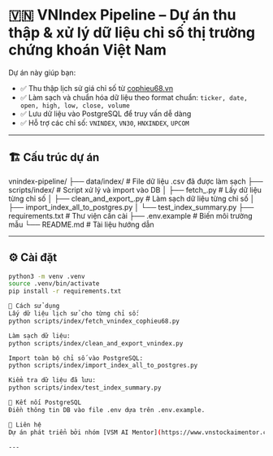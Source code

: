 # 🇻🇳 VNIndex Pipeline – Dự án thu thập & xử lý dữ liệu chỉ số thị trường chứng khoán Việt Nam

Dự án này giúp bạn:
- ✅ Thu thập lịch sử giá chỉ số từ [cophieu68.vn](https://www.cophieu68.vn)
- ✅ Làm sạch và chuẩn hóa dữ liệu theo format chuẩn: `ticker, date, open, high, low, close, volume`
- ✅ Lưu dữ liệu vào PostgreSQL để truy vấn dễ dàng
- ✅ Hỗ trợ các chỉ số: `VNINDEX`, `VN30`, `HNXINDEX`, `UPCOM`

---

## 🏗️ Cấu trúc dự án

vnindex-pipeline/
├── data/index/ # File dữ liệu .csv đã được làm sạch
├── scripts/index/ # Script xử lý và import vào DB
│ ├── fetch_.py # Lấy dữ liệu từng chỉ số
│ ├── clean_and_export_.py # Làm sạch dữ liệu từng chỉ số
│ ├── import_index_all_to_postgres.py
│ └── test_index_summary.py
├── requirements.txt # Thư viện cần cài
├── .env.example # Biến môi trường mẫu
└── README.md # Tài liệu hướng dẫn


---

## ⚙️ Cài đặt

```bash
python3 -m venv .venv
source .venv/bin/activate
pip install -r requirements.txt

🧪 Cách sử dụng
Lấy dữ liệu lịch sử cho từng chỉ số:
python scripts/index/fetch_vnindex_cophieu68.py

Làm sạch dữ liệu:
python scripts/index/clean_and_export_vnindex.py

Import toàn bộ chỉ số vào PostgreSQL:
python scripts/index/import_index_all_to_postgres.py

Kiểm tra dữ liệu đã lưu:
python scripts/index/test_index_summary.py

🐘 Kết nối PostgreSQL
Điền thông tin DB vào file .env dựa trên .env.example.

🧠 Liên hệ
Dự án phát triển bởi nhóm [VSM AI Mentor](https://www.vnstockaimentor.com/) – hỗ trợ AI truy vấn dữ liệu chứng khoán Việt Nam bằng tiếng Việt.

---

